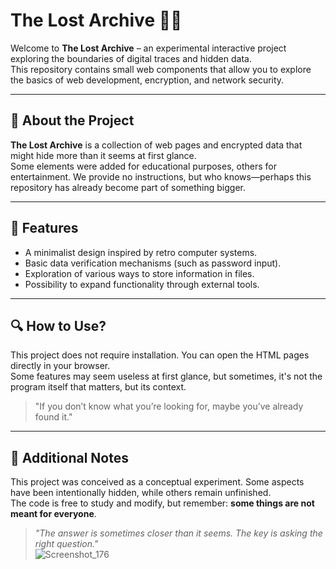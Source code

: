 # The Lost Archive 🕵️‍♂️  

Welcome to **The Lost Archive** – an experimental interactive project exploring the boundaries of digital traces and hidden data.  
This repository contains small web components that allow you to explore the basics of web development, encryption, and network security.  

---

## 📌 About the Project  
**The Lost Archive** is a collection of web pages and encrypted data that might hide more than it seems at first glance.  
Some elements were added for educational purposes, others for entertainment. We provide no instructions, but who knows—perhaps this repository has already become part of something bigger.  

---

## 🔑 Features  
- A minimalist design inspired by retro computer systems.  
- Basic data verification mechanisms (such as password input).  
- Exploration of various ways to store information in files.  
- Possibility to expand functionality through external tools.  

---

## 🔍 How to Use?  
This project does not require installation. You can open the HTML pages directly in your browser.  
Some features may seem useless at first glance, but sometimes, it's not the program itself that matters, but its context.  

> "If you don’t know what you’re looking for, maybe you’ve already found it."  

---

## 🚀 Additional Notes  
This project was conceived as a conceptual experiment. Some aspects have been intentionally hidden, while others remain unfinished.  
The code is free to study and modify, but remember: **some things are not meant for everyone**.  

> _"The answer is sometimes closer than it seems. The key is asking the right question."_  
![Screenshot_176](https://github.com/user-attachments/assets/bb691753-834c-4ecf-ae4d-c6da7f81c85a)
